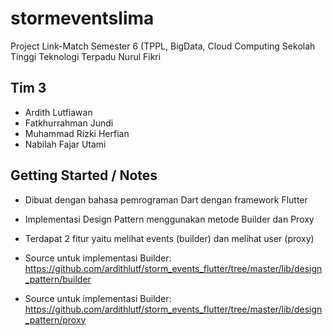 # stormeventslima

Project Link-Match Semester 6 (TPPL, BigData, Cloud Computing
Sekolah Tinggi Teknologi Terpadu Nurul Fikri

## Tim 3
- Ardith Lutfiawan
- Fatkhurrahman Jundi
- Muhammad Rizki Herfian
- Nabilah Fajar Utami

## Getting Started / Notes
- Dibuat dengan bahasa pemrograman Dart dengan framework Flutter

- Implementasi Design Pattern menggunakan metode Builder dan Proxy

- Terdapat 2 fitur yaitu melihat events (builder) dan melihat user (proxy)

- Source untuk implementasi Builder:
    https://github.com/ardithlutf/storm_events_flutter/tree/master/lib/design_pattern/builder

- Source untuk implementasi Builder:
    https://github.com/ardithlutf/storm_events_flutter/tree/master/lib/design_pattern/proxy
